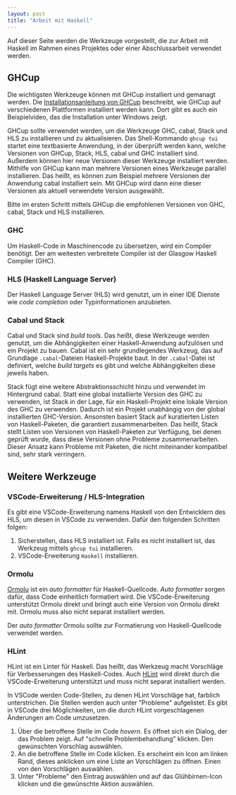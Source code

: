 ```yaml
---
layout: post
title: "Arbeit mit Haskell"
---
```


Auf dieser Seite werden die Werkzeuge vorgestellt, die zur Arbeit mit Haskell im Rahmen eines Projektes oder einer Abschlussarbeit verwendet werden.

## GHCup

Die wichtigsten Werkzeuge können mit GHCup installiert und gemanagt werden.
Die [Installationsanleitung von GHCup](https://www.haskell.org/ghcup/install/) beschreibt, wie GHCup auf verschiedenen Plattformen installiert werden kann.
Dort gibt es auch ein Beispielvideo, das die Installation unter Windows zeigt.

GHCup sollte verwendet werden, um die Werkzeuge GHC, cabal, Stack und HLS zu installieren und zu aktualisieren.
Das Shell-Kommando `ghcup tui` startet eine textbasierte Anwendung, in der überprüft werden kann, welche Versionen von GHCup, Stack, HLS, cabal und GHC installiert sind.
Außerdem können hier neue Versionen dieser Werkzeuge installiert werden.
Mithilfe von GHCup kann man mehrere Versionen eines Werkzeuge parallel installieren.
Das heißt, es können zum Beispiel mehrere Versionen der Anwendung cabal installiert sein.
Mit GHCup wird dann eine dieser Versionen als aktuell verwendete Version ausgewählt.

Bitte im ersten Schritt mittels GHCup die empfohlenen Versionen von GHC, cabal, Stack und HLS installieren.


### GHC

Um Haskell-Code in Maschinencode zu übersetzen, wird ein Compiler benötigt.
Der am weitesten verbreitete Compiler ist der Glasgow Haskell Compiler (GHC).

### HLS (Haskell Language Server)

Der Haskell Language Server (HLS) wird genutzt, um in einer IDE Dienste wie _code completion_ oder Typinformationen anzubieten.

### Cabal und Stack

Cabal und Stack sind _build tools_.
Das heißt, diese Werkzeuge werden genutzt, um die Abhängigkeiten einer Haskell-Anwendung aufzulösen und ein Projekt zu bauen.
Cabal ist ein sehr grundlegendes Werkzeug, das auf Grundlage `.cabal`-Dateien Haskell-Projekte baut.
In der `.cabal`-Datei ist definiert, welche _build targets_ es gibt und welche Abhängigkeiten diese jeweils haben.

Stack fügt eine weitere Abstraktionsschicht hinzu und verwendet im Hintergrund cabal.
Statt eine global installierte Version des GHC zu verwenden, ist Stack in der Lage, für ein Haskell-Projekt eine lokale Version des GHC zu verwenden.
Dadurch ist ein Projekt unabhängig von der global installierten GHC-Version.
Ansonsten basiert Stack auf kuratierten Listen von Haskell-Paketen, die garantiert zusammenarbeiten.
Das heißt, Stack stellt Listen von Versionen von Haskell-Paketen zur Verfügung, bei denen geprüft wurde, dass diese Versionen ohne Probleme zusammenarbeiten.
Dieser Ansatz kann Probleme mit Paketen, die nicht miteinander kompatibel sind, sehr stark verringern.

## Weitere Werkzeuge

### VSCode-Erweiterung / HLS-Integration

Es gibt eine VSCode-Erweiterung namens Haskell von den Entwicklern des HLS, um diesen in VSCode zu verwenden.
Dafür den folgenden Schritten folgen:

1. Sicherstellen, dass HLS installiert ist.
   Falls es nicht installiert ist, das Werkzeug mittels `ghcup tui` installieren.
2. VSCode-Erweiterung `Haskell` installieren.

### Ormolu

[Ormolu](https://github.com/tweag/ormolu) ist ein _auto formatter_ für Haskell-Quellcode.
_Auto formatter_ sorgen dafür, dass Code einheitlich formatiert wird.
Die VSCode-Erweiterung unterstützt Ormolu direkt und bringt auch eine Version von Ormolu direkt mit.
Ormolu muss also nicht separat installiert werden.

Der _auto formatter_ Ormolu sollte zur Formatierung von Haskell-Quellcode verwendet werden.

### HLint

HLint ist ein Linter für Haskell.
Das heißt, das Werkzeug macht Vorschläge für Verbesserungen des Haskell-Codes.
Auch [HLint](https://github.com/ndmitchell/hlint) wird direkt durch die VSCode-Erweiterung unterstützt und muss nicht separat installiert werden.

In VSCode werden Code-Stellen, zu denen HLint Vorschläge hat, farblich unterstrichen.
Die Stellen werden auch unter "Probleme" aufgelistet.
Es gibt in VSCode drei Möglichkeiten, um die durch HLint vorgeschlagenen Änderungen am Code umzusetzen.

1. Über die betroffene Stelle im Code _hovern_.
   Es öffnet sich ein Dialog, der das Problem zeigt.
   Auf "schnelle Problembehandlung" klicken.
   Den gewünschten Vorschlag auswählen.
2. An die betroffene Stelle im Code klicken.
   Es erscheint ein Icon am linken Rand, dieses anklicken um eine Liste an Vorschlägen zu öffnen.
   Einen von den Vorschlägen auswählen.
3. Unter "Probleme" den Eintrag auswählen und auf das Glühbirnen-Icon klicken und die gewünschte Aktion auswählen.
